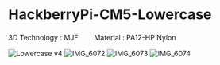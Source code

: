 # HackberryPi-CM5-Lowercase

3D Technology : MJF　　
Material      : PA12-HP Nylon　　


![Lowercase v4](https://github.com/user-attachments/assets/791d108c-3610-45e1-b1da-04531be09054)
![IMG_6072](https://github.com/user-attachments/assets/59610281-a06a-48c3-8fba-c59607dcdc83)
![IMG_6073](https://github.com/user-attachments/assets/8c7ca620-5ac7-43f7-9aa2-5379d9978850)
![IMG_6074](https://github.com/user-attachments/assets/5dd3c257-2eed-40bc-a8c7-9d9e44c9502e)
